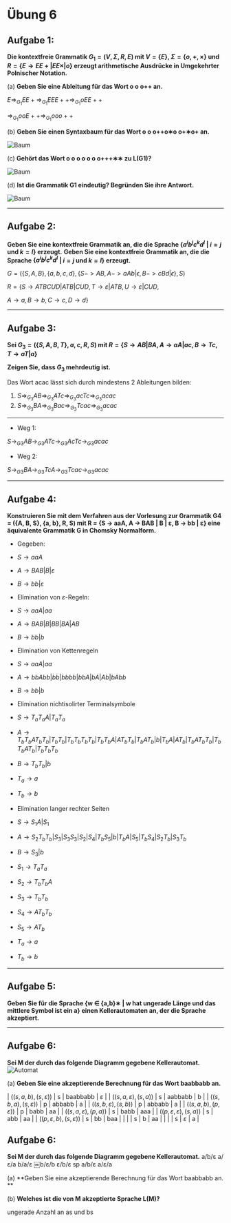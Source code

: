 # Übung 6
## Aufgabe 1:
**Die kontextfreie Grammatik $G_1 = (V,\Sigma,R,E)$ mit $V = \{E\}$, $\Sigma = \{o, +, \times \}$ und $R = \{E \rightarrow E E + | E E \times | o\}$
erzeugt arithmetische Ausdrücke in Umgekehrter Polnischer Notation.**

(a) **Geben Sie eine Ableitung für das Wort o o o++ an.**

$E \Rightarrow_{G_1} EE+ \Rightarrow_{G_1} EEE++ \Rightarrow_{G_1} oEE++$

$\Rightarrow_{G_1} ooE++ \Rightarrow_{G_1} ooo++$

(b) **Geben Sie einen Syntaxbaum für das Wort o o o++o∗o o+∗o+ an.**

![Baum](Aufgabe1b.png)

(c) **Gehört das Wort o o o o o o o+++∗∗ zu L(G1)?**

![Baum](Aufgabe1c.png)

(d) **Ist die Grammatik G1 eindeutig? Begründen Sie ihre Antwort.**

![Baum](Aufgabe1d.png)

---
## Aufgabe 2:
**Geben Sie eine kontextfreie Grammatik an, die die Sprache $\{a^ib^jc^kd^l$ | $i = j$ und $k = l$} erzeugt.**
**Geben Sie eine kontextfreie Grammatik an, die die Sprache $\{a^ib^jc^kd^l$ | $i = j$ und $k = l$} erzeugt.**

 $G=(\{S,A,B \}, \{a,b,c,d\}, \{S -> AB, A -> aAb|\epsilon, B -> cBd|\epsilon\},S)$

 $R=\{S \rightarrow ATBCUD | ATB | CUD , T \rightarrow \varepsilon | ATB, U \rightarrow \varepsilon | CUD,$

  $A\rightarrow a, B\rightarrow b, C\rightarrow c, D\rightarrow d\}$

---
## Aufgabe 3:
**Sei $G_3 = (\{S,A,B,T\},{a,c},R,S)$ mit $R=\{S \rightarrow AB|BA, A \rightarrow aA|ac, B \rightarrow Tc, T \rightarrow  aT |a\}$**

**Zeigen Sie, dass $G_3$ mehrdeutig ist.**

Das Wort acac lässt sich durch mindestens 2 Ableitungen bilden:
1. $S \Rightarrow_{G_3} AB \Rightarrow_{G_3} ATc \Rightarrow_{G_3} acTc \Rightarrow_{G_3} acac$
2. $S \Rightarrow_{G_3} BA \Rightarrow_{G_3} Bac \Rightarrow_{G_3} Tcac \Rightarrow_{G_3} acac$

---

* Weg 1:

$S \rightarrow_{G3} AB \rightarrow_{G3} ATc \rightarrow_{G3} AcTc \rightarrow_{G3} acac$

* Weg 2:

$S \rightarrow_{G3} BA \rightarrow_{G3} TcA \rightarrow_{G3} Tcac \rightarrow_{G3} acac$

---
## Aufgabe 4:
**Konstruieren Sie mit dem Verfahren aus der Vorlesung zur Grammatik G4 = ({A, B, S}, {a, b}, R, S) mit R = {S → aaA, A → BAB | B | ε, B → bb | ε} eine äquivalente Grammatik G in Chomsky Normalform.**

* Gegeben:
 *  $S \rightarrow aaA$
 * $A \rightarrow BAB | B | \varepsilon$
 * $B \rightarrow bb | \varepsilon$

* Elimination von $\varepsilon$-Regeln:
 * $S \rightarrow aaA | aa$
 * $A \rightarrow BAB | B | BB | BA | AB$
 * $B \rightarrow bb | b$

* Elimination von Kettenregeln
 * $S \rightarrow aaA | aa$
 * $A \rightarrow bbAbb | bb | bbbb | bbA | bA | Ab | bAbb$
 * $B \rightarrow bb | b$

* Elimination nichtisolirter Terminalsymbole
 * $S \rightarrow T_aT_aA | T_aT_a$
 * $A \rightarrow T_bT_bAT_bT_b |T_bT_b|T_bT_bT_bT_b|T_bT_bA|AT_bT_b|T_bAT_b| b| T_bA|AT_b | T_bAT_bT_b| T_bT_bAT_b|T_bT_bT_b$
 * $B \rightarrow T_bT_b|b$
 * $T_a \rightarrow a$
 * $T_b \rightarrow b$

* Elimination langer rechter Seiten
 * $S \rightarrow S_1A | S_1$
 * $A \rightarrow S_2T_bT_b | S_3 | S_3S_3 | S_2 | S_4 | T_bS_5 | b | T_bA | S_5 | T_bS_4 | S_2T_b | S_3T_b$
 * $B \rightarrow S_3 | b$
 * $S_1 \rightarrow T_aT_a$
 * $S_2 \rightarrow T_bT_bA$
 * $S_3 \rightarrow T_bT_b$
 * $S_4 \rightarrow AT_bT_b$
 * $S_5 \rightarrow A T_b$
 * $T_a \rightarrow a$
 * $T_b \rightarrow b$

---
## Aufgabe 5:
**Geben Sie für die Sprache
{w ∈ {a,b}∗ | w hat ungerade Länge und das mittlere Symbol ist ein a}
einen Kellerautomaten an, der die Sprache akzeptiert.**


---
## Aufgabe 6:
**Sei M der durch das folgende Diagramm gegebene Kellerautomat.**
![Automat](Kellerautomat.png)

(a) **Geben Sie eine akzeptierende Berechnung für das Wort baabbabb an.**

| $((s,a,b),(s,\varepsilon))$ | s | baabbabb | $\varepsilon$ |
| $((s,a,\varepsilon),(s,a))$ | s |  aabbabb |       b       |
| $((s,b,a),(s,\varepsilon))$ | p |   abbabb |       a       |
| $((s,b,\varepsilon),(s,b))$ | p |   abbabb |       a       |
| $((s,a,b),(p,\varepsilon))$ | p |     babb |      aa       |
| $((s,a,\varepsilon),(p,a))$ | s |     babb |     aaa       |
| $((p,\varepsilon,\varepsilon),(s,a))$ | s |      abb |      aa       |
| $((p,\varepsilon, b),(s,\varepsilon))$ | s |       bb |     baa       |
|    |                      | s |        b |      aa       |
|     |                      | s | $\varepsilon$ |  a       |

## Aufgabe 6:
**Sei M der durch das folgende Diagramm gegebene Kellerautomat.**
a/b/ε
a/ε/a
b/a/ε
￼b/ε/b
ε/b/ε
sp
a/b/ε a/ε/a

(a) **Geben Sie eine akzeptierende Berechnung für das Wort baabbabb an. **

(b) **Welches ist die von M akzeptierte Sprache L(M)?**

ungerade Anzahl an as und bs
